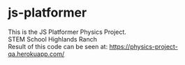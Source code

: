 # js-platformer
This is the JS Platformer Physics Project. <br/>
STEM School Highlands Ranch <br/>
Result of this code can be seen at: <a href="https://physics-project-qa.herokuapp.com/">https://physics-project-qa.herokuapp.com/</a>
